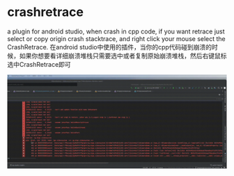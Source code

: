 # crashretrace
a plugin for android studio, when crash in cpp code, if you want retrace just select or copy origin crash stacktrace, and right click your mouse select the CrashRetrace.
在android studio中使用的插件，当你的cpp代码碰到崩溃的时候，如果你想要看详细崩溃堆栈只需要选中或者复制原始崩溃堆栈，然后右键鼠标选中CrashRetrace即可

![retracegif](https://github.com/jw20082009/crashretrace/blob/master/crashretrace4.gif)
